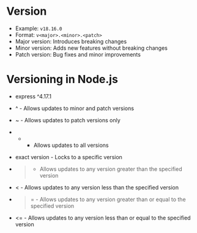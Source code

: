 # Version

- Example: `v18.16.0`
- Format: `v<major>.<minor>.<patch>`
- Major version: Introduces breaking changes
- Minor version: Adds new features without breaking changes
- Patch version: Bug fixes and minor improvements


# Versioning in Node.js
- express ^4.17.1

- ^ - Allows updates to minor and patch versions
- ~ - Allows updates to patch versions only
- * - Allows updates to all versions
- exact version - Locks to a specific version
- > - Allows updates to any version greater than the specified version
- < - Allows updates to any version less than the specified version
- >= - Allows updates to any version greater than or equal to the specified version
- <= - Allows updates to any version less than or equal to the specified version